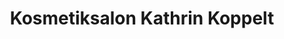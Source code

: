 ---
title: "Kosmetiksalon Kathrin Koppelt"
url: /schwarzheide/kosmetiksalon-kathrin-koppelt/
shop: Kosmetik
---